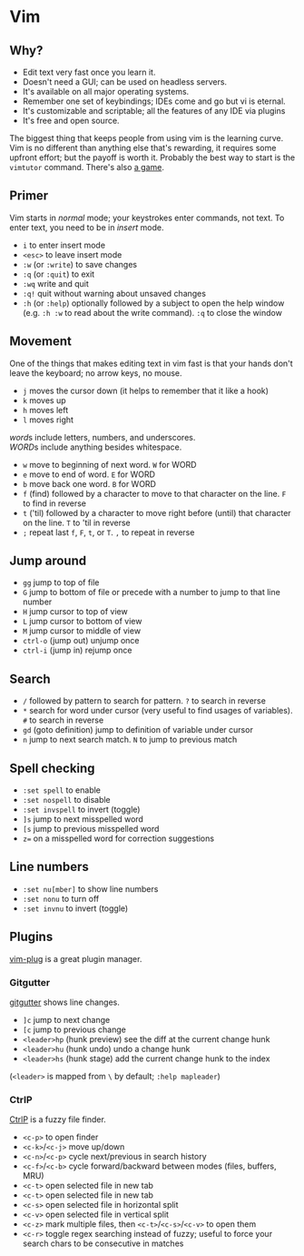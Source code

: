 # Vim

## Why?
- Edit text very fast once you learn it.
- Doesn't need a GUI; can be used on headless servers.
- It's available on all major operating systems.
- Remember one set of keybindings; IDEs come and go but vi is eternal.
- It's customizable and scriptable; all the features of any IDE via plugins
- It's free and open source.

The biggest thing that keeps people from using vim is the learning curve.
Vim is no different than anything else that's rewarding, it requires some
upfront effort; but the payoff is worth it. Probably the best way to start is
the `vimtutor` command. There's also [a game](https://vim-adventures.com/).

## Primer
Vim starts in *normal* mode; your keystrokes enter commands, not text.
To enter text, you need to be in *insert* mode.

- `i` to enter insert mode
- `<esc>` to leave insert mode
- `:w` (or `:write`) to save changes
- `:q` (or `:quit`) to exit
- `:wq` write and quit
- `:q!` quit without warning about unsaved changes
- `:h` (or `:help`) optionally followed by a subject to open the help window
  (e.g. `:h :w` to read about the write command). `:q` to close the window

## Movement
One of the things that makes editing text in vim fast is that your hands don't
leave the keyboard; no arrow keys, no mouse.

- `j` moves the cursor down (it helps to remember that it like a hook)
- `k` moves up
- `h` moves left
- `l` moves right

*word*s include letters, numbers, and underscores.  
*WORD*s include anything besides whitespace.

- `w` move to beginning of next word. `W` for WORD
- `e` move to end of word. `E` for WORD
- `b` move back one word. `B` for WORD
- `f` (find) followed by a character to move to that character on the line.
  `F` to find in reverse
- `t` ('til) followed by a character to move right before (until) that character on the line.
  `T` to 'til in reverse
- `;` repeat last `f`, `F`, `t`, or `T`.
  `,` to repeat in reverse

## Jump around
- `gg` jump to top of file
- `G` jump to bottom of file or precede with a number to jump to that line number
- `H` jump cursor to top of view
- `L` jump cursor to bottom of view
- `M` jump cursor to middle of view
- `ctrl-o` (jump out) unjump once
- `ctrl-i` (jump in) rejump once

## Search
- `/` followed by pattern to search for pattern.
  `?` to search in reverse
- `*` search for word under cursor (very useful to find usages of variables).
  `#` to search in reverse
- `gd` (goto definition) jump to definition of variable under cursor
- `n` jump to next search match.
  `N` to jump to previous match

## Spell checking
- `:set spell` to enable
- `:set nospell` to disable
- `:set invspell` to invert (toggle)
- `]s` jump to next misspelled word
- `[s` jump to previous misspelled word
- `z=` on a misspelled word for correction suggestions

## Line numbers
- `:set nu[mber]` to show line numbers
- `:set nonu` to turn off
- `:set invnu` to invert (toggle)


## Plugins
[vim-plug](https://github.com/junegunn/vim-plug) is a great plugin manager.

### Gitgutter
[gitgutter](https://github.com/airblade/vim-gitgutter) shows line changes.

- `]c` jump to next change
- `[c` jump to previous change
- `<leader>hp` (hunk preview) see the diff at the current change hunk
- `<leader>hu` (hunk undo) undo a change hunk
- `<leader>hs` (hunk stage) add the current change hunk to the index

(`<leader>` is mapped from `\` by default; `:help mapleader`)

### CtrlP
[CtrlP](https://github.com/ctrlpvim/ctrlp.vim) is a fuzzy file finder.

- `<c-p>` to open finder
- `<c-k>`/`<c-j>` move up/down
- `<c-n>`/`<c-p>` cycle next/previous in search history
- `<c-f>`/`<c-b>` cycle forward/backward between modes (files, buffers, MRU)
- `<c-t>` open selected file in new tab
- `<c-t>` open selected file in new tab
- `<c-s>` open selected file in horizontal split
- `<c-v>` open selected file in vertical split
- `<c-z>` mark multiple files, then `<c-t>`/`<c-s>`/`<c-v>` to open them
- `<c-r>` toggle regex searching instead of fuzzy; useful to force your search
  chars to be consecutive in matches


[vimrc]: https://github.com/tylerbrazier/dotfiles/blob/master/vimrc
